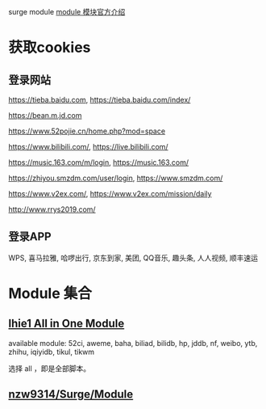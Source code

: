 surge module
[module 模块官方介绍](https://community.nssurge.com/d/225-module)
# 获取cookies
## 登录网站
https://tieba.baidu.com, https://tieba.baidu.com/index/

https://bean.m.jd.com

https://www.52pojie.cn/home.php?mod=space

https://www.bilibili.com/, https://live.bilibili.com/

https://music.163.com/m/login, https://music.163.com/

https://zhiyou.smzdm.com/user/login, https://www.smzdm.com/

https://www.v2ex.com/, https://www.v2ex.com/mission/daily

http://www.rrys2019.com/

## 登录APP
WPS, 喜马拉雅, 哈啰出行, 京东到家, 美团, QQ音乐, 趣头条, 人人视频, 顺丰速运

# Module 集合
## [lhie1 All in One Module](https://api.dler.io/render?path=templates/lhie1_mods.tpl&mod=)

available module: 52ci, aweme, baha, biliad, bilidb, hp, jddb, nf, weibo, ytb, zhihu, iqiyidb, tikul, tikwm

选择 all ，即是全部脚本。

## [nzw9314/Surge/Module](https://github.com/nzw9314/Surge/tree/master/Module)
